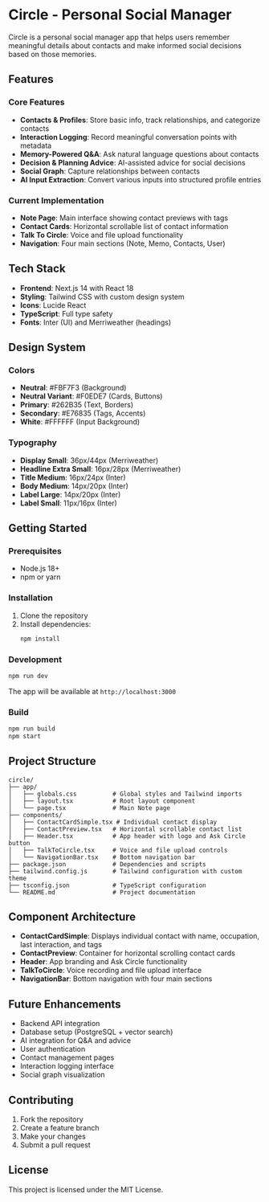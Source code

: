 # Circle - Personal Social Manager

Circle is a personal social manager app that helps users remember meaningful details about contacts and make informed social decisions based on those memories.

## Features

### Core Features
- **Contacts & Profiles**: Store basic info, track relationships, and categorize contacts
- **Interaction Logging**: Record meaningful conversation points with metadata
- **Memory-Powered Q&A**: Ask natural language questions about contacts
- **Decision & Planning Advice**: AI-assisted advice for social decisions
- **Social Graph**: Capture relationships between contacts
- **AI Input Extraction**: Convert various inputs into structured profile entries

### Current Implementation
- **Note Page**: Main interface showing contact previews with tags
- **Contact Cards**: Horizontal scrollable list of contact information
- **Talk To Circle**: Voice and file upload functionality
- **Navigation**: Four main sections (Note, Memo, Contacts, User)

## Tech Stack

- **Frontend**: Next.js 14 with React 18
- **Styling**: Tailwind CSS with custom design system
- **Icons**: Lucide React
- **TypeScript**: Full type safety
- **Fonts**: Inter (UI) and Merriweather (headings)

## Design System

### Colors
- **Neutral**: #FBF7F3 (Background)
- **Neutral Variant**: #F0EDE7 (Cards, Buttons)
- **Primary**: #262B35 (Text, Borders)
- **Secondary**: #E76835 (Tags, Accents)
- **White**: #FFFFFF (Input Background)

### Typography
- **Display Small**: 36px/44px (Merriweather)
- **Headline Extra Small**: 16px/28px (Merriweather)
- **Title Medium**: 16px/24px (Inter)
- **Body Medium**: 14px/20px (Inter)
- **Label Large**: 14px/20px (Inter)
- **Label Small**: 11px/16px (Inter)

## Getting Started

### Prerequisites
- Node.js 18+ 
- npm or yarn

### Installation
1. Clone the repository
2. Install dependencies:
   ```bash
   npm install
   ```

### Development
```bash
npm run dev
```

The app will be available at `http://localhost:3000`

### Build
```bash
npm run build
npm start
```

## Project Structure

```
circle/
├── app/
│   ├── globals.css          # Global styles and Tailwind imports
│   ├── layout.tsx           # Root layout component
│   └── page.tsx             # Main Note page
├── components/
│   ├── ContactCardSimple.tsx # Individual contact display
│   ├── ContactPreview.tsx   # Horizontal scrollable contact list
│   ├── Header.tsx           # App header with logo and Ask Circle button
│   ├── TalkToCircle.tsx     # Voice and file upload controls
│   └── NavigationBar.tsx    # Bottom navigation bar
├── package.json             # Dependencies and scripts
├── tailwind.config.js       # Tailwind configuration with custom theme
├── tsconfig.json            # TypeScript configuration
└── README.md                # Project documentation
```

## Component Architecture

- **ContactCardSimple**: Displays individual contact with name, occupation, last interaction, and tags
- **ContactPreview**: Container for horizontal scrolling contact cards
- **Header**: App branding and Ask Circle functionality
- **TalkToCircle**: Voice recording and file upload interface
- **NavigationBar**: Bottom navigation with four main sections

## Future Enhancements

- Backend API integration
- Database setup (PostgreSQL + vector search)
- AI integration for Q&A and advice
- User authentication
- Contact management pages
- Interaction logging interface
- Social graph visualization

## Contributing

1. Fork the repository
2. Create a feature branch
3. Make your changes
4. Submit a pull request

## License

This project is licensed under the MIT License.
